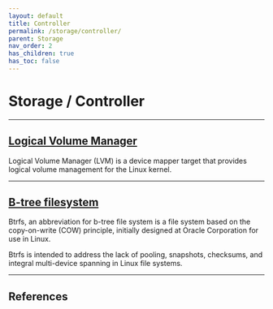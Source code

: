 ```yaml
---
layout: default
title: Controller
permalink: /storage/controller/
parent: Storage
nav_order: 2
has_children: true
has_toc: false
---
```


# Storage / Controller

---

## [Logical Volume Manager](/Andromeda/storage/controller/lvm/)

Logical Volume Manager (LVM) is a device mapper target that provides logical volume management for the Linux kernel.

---

## [B-tree filesystem](/Andromeda/storage/controller/btrfs/)

Btrfs, an abbreviation for b-tree file system is a file system based on the copy-on-write (COW) principle, initially designed at Oracle Corporation for use in Linux.

Btrfs is intended to address the lack of pooling, snapshots, checksums, and integral multi-device spanning in Linux file systems.

---

## References
